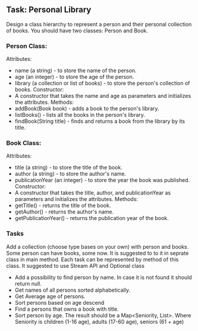 ## Task: Personal Library

Design a class hierarchy to represent a person and their personal collection of books. You should have two classes: Person and Book.

### Person Class:

Attributes:
- name (a string) - to store the name of the person.
- age (an integer) - to store the age of the person.
- library (a collection or list of books) - to store the person's collection of books.
Constructor:
- A constructor that takes the name and age as parameters and initializes the attributes.
Methods:
- addBook(Book book) - adds a book to the person's library.
- listBooks() - lists all the books in the person's library.
- findBook(String title) - finds and returns a book from the library by its title.

### Book Class:
Attributes:
- title (a string) - to store the title of the book.
- author (a string) - to store the author's name.
- publicationYear (an integer) - to store the year the book was published.
Constructor:
 - A constructor that takes the title, author, and publicationYear as parameters and initializes the attributes.
Methods:
- getTitle() - returns the title of the book.
- getAuthor() - returns the author's name.
- getPublicationYear() - returns the publication year of the book.



### Tasks
Add a collection (choose type bases on your own) with person and books. Some person can have books, some now.
It is suggested to to it in seprate class in main method. Each task can be represented by method of this class.
It suggested to use Stream API and Optional class

- Add a possibility to find person by name. In case it is not found it should return null.
- Get names of all persons sorted alphabetically.
- Get Average age of persons.
- Sort persons based on age descend
- Find a persons that owns a book with title.
- Sort person by age. The result should be a Map<Seniority, List<Person>>. 
  Where Seniority is children (1-16 age), adults (17-60 age), seniors (61 + age)

